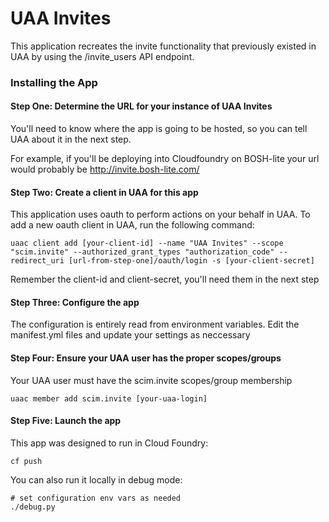 # UAA Invites

This application recreates the invite functionality that previously existed in UAA by using the /invite_users API endpoint.

### Installing the App

#### Step One: Determine the URL for your instance of UAA Invites

You'll need to know where the app is going to be hosted, so you can tell UAA about it in the next step.

For example, if you'll be deploying into Cloudfoundry on BOSH-lite your url would probably be http://invite.bosh-lite.com/

#### Step Two: Create a client in UAA for this app

This application uses oauth to perform actions on your behalf in UAA.  To add a new oauth client in UAA, run the following command:

	uaac client add [your-client-id] --name "UAA Invites" --scope "scim.invite" --authorized_grant_types "authorization_code" --redirect_uri [url-from-step-one]/oauth/login -s [your-client-secret]

Remember the client-id and client-secret, you'll need them in the next step

#### Step Three: Configure the app

The configuration is entirely read from environment variables. Edit the manifest.yml files and update your settings as neccessary

#### Step Four: Ensure your UAA user has the proper scopes/groups

Your UAA user must have the scim.invite scopes/group membership

	uaac member add scim.invite [your-uaa-login]

#### Step Five: Launch the app

This app was designed to run in Cloud Foundry:

	cf push

You can also run it locally in debug mode:

	# set configuration env vars as needed
	./debug.py
